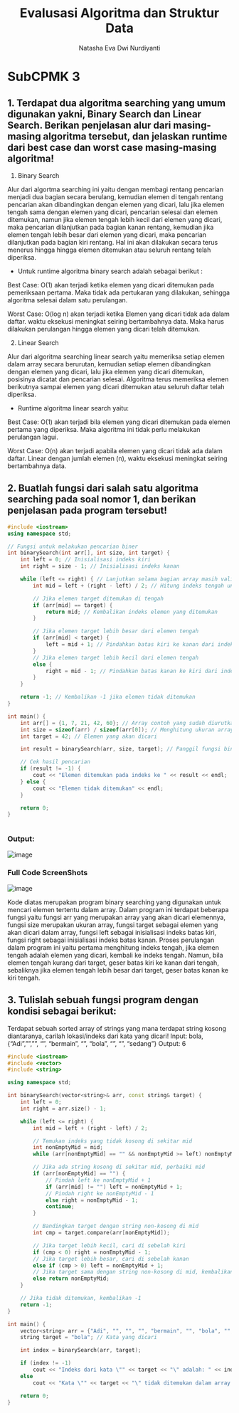 # <h1 align="center">Evalusasi Algoritma dan Struktur Data</h1>
<p align="center">Natasha Eva Dwi Nurdiyanti</p>




# SubCPMK 3

## 1. Terdapat dua algoritma searching yang umum digunakan yakni, Binary Search dan Linear Search. Berikan penjelasan alur dari masing-masing algoritma tersebut, dan jelaskan runtime dari best case dan worst case masing-masing algoritma!


1. Binary Search

Alur dari algortma searching ini yaitu dengan membagi rentang pencarian menjadi dua bagian secara berulang, kemudian elemen di tengah rentang pencarian akan dibandingkan dengan elemen yang dicari, lalu jika elemen tengah sama dengan elemen yang dicari, pencarian selesai dan elemen ditemukan, namun jika elemen tengah lebih kecil dari elemen yang dicari, maka pencarian dilanjutkan pada bagian kanan rentang, kemudian jika elemen tengah lebih besar dari elemen yang dicari, maka pencarian dilanjutkan pada bagian kiri rentang. Hal ini akan dilakukan secara terus menerus hingga hingga elemen ditemukan atau seluruh rentang telah diperiksa.

- Untuk runtime algoritma binary search adalah sebagai berikut :

Best Case: O(1) akan terjadi ketika elemen yang dicari ditemukan pada pemeriksaan pertama. Maka tidak ada pertukaran yang dilakukan, sehingga algoritma selesai dalam satu perulangan.

Worst Case: O(log n) akan terjadi ketika Elemen yang dicari tidak ada dalam daftar. waktu eksekusi meningkat seiring bertambahnya data. Maka harus dilakukan perulangan hingga elemen yang dicari telah ditemukan.

2. Linear Search

Alur dari algoritma searching linear search yaitu  memeriksa setiap elemen dalam array secara berurutan, kemudian setiap elemen dibandingkan dengan elemen yang dicari, lalu jika elemen yang dicari ditemukan, posisinya dicatat dan pencarian selesai. Algoritma terus memeriksa elemen berikutnya sampai elemen yang dicari ditemukan atau seluruh daftar telah diperiksa.

- Runtime algoritma linear search yaitu:

Best Case: O(1) akan terjadi bila elemen yang dicari ditemukan pada elemen pertama yang diperiksa. Maka algoritma ini tidak perlu melakukan perulangan lagui.

Worst Case: O(n) akan terjadi apabila elemen yang dicari tidak ada dalam daftar. Linear dengan jumlah elemen (n), waktu eksekusi meningkat seiring bertambahnya data.


## 2. Buatlah fungsi dari salah satu algoritma searching pada soal nomor 1, dan berikan penjelasan pada program tersebut!
   

```C++
#include <iostream>
using namespace std;

// Fungsi untuk melakukan pencarian biner
int binarySearch(int arr[], int size, int target) {
    int left = 0; // Inisialisasi indeks kiri
    int right = size - 1; // Inisialisasi indeks kanan

    while (left <= right) { // Lanjutkan selama bagian array masih valid
        int mid = left + (right - left) / 2; // Hitung indeks tengah untuk menghindari overflow

        // Jika elemen target ditemukan di tengah
        if (arr[mid] == target) {
            return mid; // Kembalikan indeks elemen yang ditemukan
        }

        // Jika elemen target lebih besar dari elemen tengah
        if (arr[mid] < target) {
            left = mid + 1; // Pindahkan batas kiri ke kanan dari indeks tengah
        }
        // Jika elemen target lebih kecil dari elemen tengah
        else {
            right = mid - 1; // Pindahkan batas kanan ke kiri dari indeks tengah
        }
    }

    return -1; // Kembalikan -1 jika elemen tidak ditemukan
}

int main() {
    int arr[] = {1, 7, 21, 42, 60}; // Array contoh yang sudah diurutkan
    int size = sizeof(arr) / sizeof(arr[0]); // Menghitung ukuran array
    int target = 42; // Elemen yang akan dicari

    int result = binarySearch(arr, size, target); // Panggil fungsi binarySearch

    // Cek hasil pencarian
    if (result != -1) {
        cout << "Elemen ditemukan pada indeks ke " << result << endl;
    } else {
        cout << "Elemen tidak ditemukan" << endl;
    }

    return 0;
}



```
 ### Output:
![image](https://github.com/NatashaEva/Teori-Algoritma-Struktur-Data/assets/161322715/5dd56606-1ef3-49ec-9498-49e09703200b)
### Full Code ScreenShots
![image](https://github.com/NatashaEva/Teori-Algoritma-Struktur-Data/assets/161322715/236ef17f-e54e-46fe-9c08-0d6c88cebc65)

Kode diatas merupakan program binary searching yang digunakan untuk mencari elemen tertentu dalam array. Dalam program ini terdapat beberapa fungsi yaitu fungsi arr yang merupakan array yang akan dicari elemennya, fungsi size merupakan ukuran array, fungsi target sebagai elemen yang akan dicari dalam array, fungsi left sebagai inisialisasi indeks batas kiri, fungsi right sebagai inisialisasi indeks batas kanan. Proses perulangan dalam program ini yaitu pertama menghitung indeks tengah, jika elemen tengah adalah elemen yang dicari, kembali ke indeks tengah. Namun, bila elemen tengah kurang dari target, geser batas kiri ke kanan dari tengah, sebaliknya jika elemen tengah lebih besar dari target, geser batas kanan ke kiri tengah.
 

## 3. Tulislah sebuah fungsi program dengan kondisi sebagai berikut:
Terdapat sebuah sorted array of strings yang mana terdapat string kosong diantaranya, carilah lokasi/indeks dari kata yang dicari! 
Input: bola, {“Adi”,””,””, “”, “bermain”, “”, “bola”, “”, “”, “sedang”}
Output: 6

```C++
#include <iostream>
#include <vector>
#include <string>

using namespace std;

int binarySearch(vector<string>& arr, const string& target) {
    int left = 0;
    int right = arr.size() - 1;

    while (left <= right) {
        int mid = left + (right - left) / 2;

        // Temukan indeks yang tidak kosong di sekitar mid
        int nonEmptyMid = mid;
        while (arr[nonEmptyMid] == "" && nonEmptyMid >= left) nonEmptyMid--;

        // Jika ada string kosong di sekitar mid, perbaiki mid
        if (arr[nonEmptyMid] == "") {
            // Pindah left ke nonEmptyMid + 1
            if (arr[mid] != "") left = nonEmptyMid + 1;
            // Pindah right ke nonEmptyMid - 1
            else right = nonEmptyMid - 1;
            continue;
        }

        // Bandingkan target dengan string non-kosong di mid
        int cmp = target.compare(arr[nonEmptyMid]);

        // Jika target lebih kecil, cari di sebelah kiri
        if (cmp < 0) right = nonEmptyMid - 1;
        // Jika target lebih besar, cari di sebelah kanan
        else if (cmp > 0) left = nonEmptyMid + 1;
        // Jika target sama dengan string non-kosong di mid, kembalikan indeks mid
        else return nonEmptyMid;
    }

    // Jika tidak ditemukan, kembalikan -1
    return -1;
}

int main() {
    vector<string> arr = {"Adi", "", "", "", "bermain", "", "bola", "", "", "sedang"}; // Array yang sudah diurutkan
    string target = "bola"; // Kata yang dicari

    int index = binarySearch(arr, target);

    if (index != -1)
        cout << "Indeks dari kata \"" << target << "\" adalah: " << index << endl;
    else
        cout << "Kata \"" << target << "\" tidak ditemukan dalam array." << endl;

    return 0;
}

```





